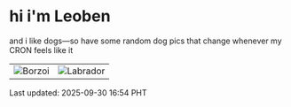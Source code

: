 # hi i'm Leoben

and i like dogs—so have some random dog pics that change whenever my CRON feels like it

|  |  |
|--------|----------|
| ![Borzoi](https://random-dog-vercel.vercel.app/api/random-borzoi?v=1759222477) | ![Labrador](https://random-dog-vercel.vercel.app/api/random-labrador?v=1759222477) |

Last updated: 2025-09-30 16:54 PHT

